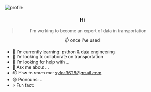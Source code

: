 ![profile](https://i.esdrop.com/d/f/Zv20u5csd3/e9PpjUmWb0.jpg)

### <center> Hi </center>
> <center>I'm working to become an expert of data in transportation</center>

<center>📫 once i've used</center>



- 🌱 I’m currently learning: python & data engineering
- 👯 I’m looking to collaborate on transportation
- 🤔 I’m looking for help with ...
- 💬 Ask me about ...
- 📫 How to reach me: sylee9628@gmail.com
- 😄 Pronouns: ...
- ⚡ Fun fact: 
